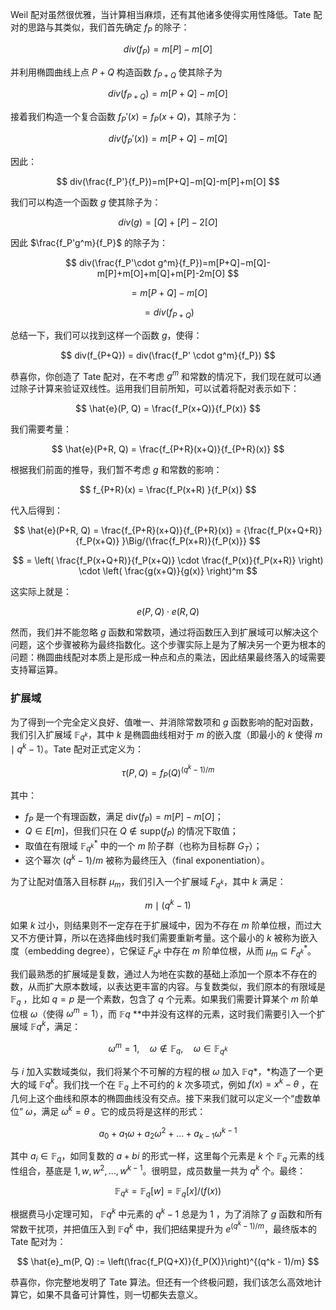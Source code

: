 Weil 配对虽然很优雅，当计算相当麻烦，还有其他诸多使得实用性降低。Tate 配对的思路与其类似，我们首先确定 $f_P$ 的除子：

$$
div(f_P)=m[P]−m[O]
$$

并利用椭圆曲线上点 $P+Q$ 构造函数 $f_{P+Q}$ 使其除子为

$$
div(f_{P+Q})=m[P+Q]−m[O]
$$

接着我们构造一个复合函数 $f_P'(x)=f_P(x+Q)$，其除子为：

$$
div(f_P'(x))=m[P+Q]−m[Q]
$$

因此：

$$
div(\frac{f_P'}{f_P})=m[P+Q]−m[Q]-m[P]+m[O]
$$

我们可以构造一个函数 $g$ 使其除子为：

$$
div(g)=[Q]+[P]-2[O]
$$

因此 $\frac{f_P'g^m}{f_P}$ 的除子为：

$$
div(\frac{f_P'\cdot g^m}{f_P})=m[P+Q]−m[Q]-m[P]+m[O]+m[Q]+m[P]-2m[O]
$$

$$
=m[P+Q]-m[O]
$$

$$
=div(f_{P+Q})
$$

总结一下，我们可以找到这样一个函数 $g$，使得：

$$
div(f_{P+Q}) = div(\frac{f_P' \cdot g^m}{f_P})
$$

恭喜你，你创造了 Tate 配对，在不考虑 $g^m$ 和常数的情况下，我们现在就可以通过除子计算来验证双线性。运用我们目前所知，可以试着将配对表示如下：

$$
\hat{e}(P, Q) = \frac{f_P(x+Q)}{f_P(x)}
$$

我们需要考量：

$$
\hat{e}(P+R, Q) = \frac{f_{P+R}(x+Q)}{f_{P+R}(x)}
$$

根据我们前面的推导，我们暂不考虑 $g$ 和常数的影响：

$$
f_{P+R}(x) = \frac{f_P(x+R) }{f_P(x)}
$$

代入后得到：

$$
\hat{e}(P+R, Q) = \frac{f_{P+R}(x+Q)}{f_{P+R}(x)} = {\frac{f_P(x+Q+R)}{f_P(x+Q)} }\Big/{\frac{f_P(x+R)}{f_P(x)}}
$$

$$
= \left( \frac{f_P(x+Q+R)}{f_P(x+Q)} \cdot \frac{f_P(x)}{f_P(x+R)} \right) \cdot \left( \frac{g(x+Q)}{g(x)} \right)^m
$$

这实际上就是：

$$
e(P,Q)⋅e(R,Q)
$$

然而，我们并不能忽略 $g$ 函数和常数项，通过将函数压入到扩展域可以解决这个问题，这个步骤被称为最终指数化。这个步骤实际上是为了解决另一个更为根本的问题：椭圆曲线配对本质上是形成一种点和点的乘法，因此结果最终落入的域需要支持幂运算。

### 扩展域

为了得到一个完全定义良好、值唯一、并消除常数项和 $g$ 函数影响的配对函数，我们引入扩展域 $\mathbb{F}_{q^k}$，其中 $k$ 是椭圆曲线相对于 $m$ 的嵌入度（即最小的 $k$ 使得 $m \mid q^k - 1$）。Tate 配对正式定义为：

$$
\tau(P, Q) = f_P(Q)^{(q^k - 1)/m}
$$

其中：

- $f_P$ 是一个有理函数，满足 $\text{div}(f_P) = m[P] - m[O]$；
- $Q \in E[m]$，但我们只在 $Q \notin \text{supp}(f_P)$ 的情况下取值；
- 取值在有限域 $\mathbb{F}_{q^k}^*$ 中的一个 $m$ 阶子群（也称为目标群 $G_T$）；
- 这个幂次 $(q^k - 1)/m$ 被称为最终压入（final exponentiation）。

为了让配对值落入目标群 $\mu_m$，我们引入一个扩展域 $F_{q^k}$，其中 $k$ 满足：

$$
m \mid (q^k - 1)
$$

如果 $k$ 过小，则结果则不一定存在于扩展域中，因为不存在 $m$ 阶单位根，而过大又不方便计算，所以在选择曲线时我们需要重新考量。这个最小的 $k$ 被称为嵌入度（embedding degree），它保证 $F_{q^k}$ 中存在 $m$ 阶单位根，从而 $\mu_m \subseteq F_{q^k}^*$。

我们最熟悉的扩展域是复数，通过人为地在实数的基础上添加一个原本不存在的数，从而扩大原本数域，以表达更丰富的内容。与复数类似，我们原本的有限域是 $\mathbb{F}_q$ ，比如 $q = p$ 是一个素数，包含了 $q$ 个元素。如果我们需要计算某个 $m$ 阶单位根 $\omega$（使得 $\omega^m = 1$），而 $\mathbb{F}q$ **中并没有这样的元素，这时我们需要引入一个扩展域 $\mathbb{F}{q^k}$，满足：

$$
\omega^m = 1,\quad \omega \notin \mathbb{F}_q,\quad \omega \in \mathbb{F}_{q^k}
$$

与 $i$ 加入实数域类似，我们将某个不可解的方程的根 $\omega$ 加入 $\mathbb{F}q$*，*构造了一个更大的域 $\mathbb{F}{q^k}$。我们找一个在 $\mathbb{F}_q$ 上不可约的 $k$ 次多项式，例如 $f(x) = x^k - \theta$ ，在几何上这个曲线和原本的椭圆曲线没有交点。接下来我们就可以定义一个“虚数单位”  $\omega$，满足 $\omega^k = \theta$ 。它的成员将是这样的形式：

$$
a_0 + a_1 \omega + a_2 \omega^2 + \dots + a_{k-1} \omega^{k-1}
$$

其中 $a_i \in \mathbb{F}_q$，如同复数的 $a + bi$ 的形式一样，这里每个元素是 $k$ 个 $\mathbb{F}_q$ 元素的线性组合，基底是 ${1, w, w^2, \dots, w^{k-1}}$。很明显，成员数量一共为 $q^k$ 个。最终：

$$
\mathbb{F}_{q^k} = \mathbb{F}_q[w] = \mathbb{F}_q[x]/(f(x))
$$

根据费马小定理可知， $\mathbb{F}{q^k}$ 中元素的 $q^k - 1$ 总是为 $1$ ，为了消除了 $g$ 函数和所有常数干扰项，并把值压入到 $\mathbb{F}{q^k}$ 中，我们把结果提升为 $e^{(q^k - 1)/m}$，最终版本的 Tate 配对为：

$$
\hat{e}_m(P, Q) := \left(\frac{f_P(Q+X)}{f_P(X)}\right)^{(q^k - 1)/m}
$$

恭喜你，你完整地发明了 Tate 算法。但还有一个终极问题，我们该怎么高效地计算它，如果不具备可计算性，则一切都失去意义。